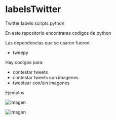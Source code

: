 # labelsTwitter
Twitter labels scripts python

En este repositorio encontraras codigos de python

Las dependencias que se usaron fueron:
- tweepy

Hay codigos para:
- contestar tweets
- contestar tweets con imagenes
- tweetear con/sin imagenes

Ejemplos

![imagen](https://user-images.githubusercontent.com/44992155/206628308-cdf28fba-6c1e-4bb5-8498-a8f1721db189.png)

![imagen](https://user-images.githubusercontent.com/44992155/206628331-5d45ed0d-daf9-4f90-aef4-38bb1257b122.png)
